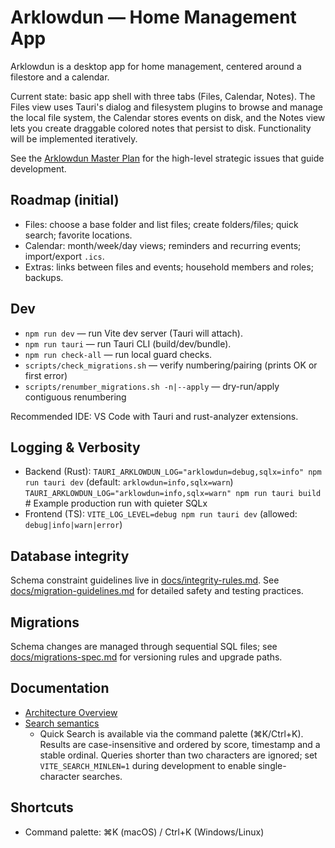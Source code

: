 # Arklowdun — Home Management App

Arklowdun is a desktop app for home management, centered around a filestore and a calendar.

Current state: basic app shell with three tabs (Files, Calendar, Notes). The Files view uses Tauri's dialog and filesystem plugins to browse and manage the local file system, the Calendar stores events on disk, and the Notes view lets you create draggable colored notes that persist to disk. Functionality will be implemented iteratively.

See the [Arklowdun Master Plan](docs/master-plan.md) for the high-level strategic issues that guide development.

## Roadmap (initial)

- Files: choose a base folder and list files; create folders/files; quick search; favorite locations.
- Calendar: month/week/day views; reminders and recurring events; import/export `.ics`.
- Extras: links between files and events; household members and roles; backups.

## Dev

- `npm run dev` — run Vite dev server (Tauri will attach).
- `npm run tauri` — run Tauri CLI (build/dev/bundle).
- `npm run check-all` — run local guard checks.
- `scripts/check_migrations.sh` — verify numbering/pairing (prints OK or first error)
- `scripts/renumber_migrations.sh -n|--apply` — dry-run/apply contiguous renumbering

Recommended IDE: VS Code with Tauri and rust-analyzer extensions.

## Logging & Verbosity

- Backend (Rust):
  `TAURI_ARKLOWDUN_LOG="arklowdun=debug,sqlx=info" npm run tauri dev`
  (default: `arklowdun=info,sqlx=warn`)
  `TAURI_ARKLOWDUN_LOG="arklowdun=info,sqlx=warn" npm run tauri build` # Example production run with quieter SQLx
- Frontend (TS):
  `VITE_LOG_LEVEL=debug npm run tauri dev`
  (allowed: `debug|info|warn|error`)

## Database integrity

Schema constraint guidelines live in [docs/integrity-rules.md](docs/integrity-rules.md).
See [docs/migration-guidelines.md](docs/migration-guidelines.md) for detailed safety and testing practices.

## Migrations

Schema changes are managed through sequential SQL files; see
[docs/migrations-spec.md](docs/migrations-spec.md) for versioning rules and
upgrade paths.

## Documentation

- [Architecture Overview](docs/architecture/1-overview.md)
- [Search semantics](docs/search.md)
  - Quick Search is available via the command palette (⌘K/Ctrl+K). Results are case-insensitive and ordered by score, timestamp and a stable ordinal. Queries shorter than two characters are ignored; set `VITE_SEARCH_MINLEN=1` during development to enable single-character searches.

## Shortcuts

- Command palette: ⌘K (macOS) / Ctrl+K (Windows/Linux)
